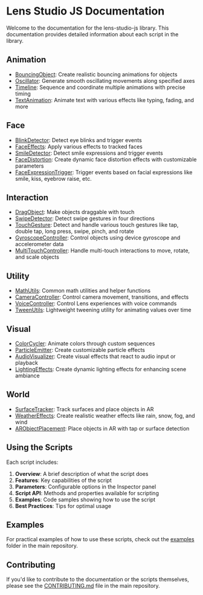# Lens Studio JS Documentation

Welcome to the documentation for the lens-studio-js library. This documentation provides detailed information about each script in the library.

## Animation

- [BouncingObject](./animation/BouncingObject.md): Create realistic bouncing animations for objects
- [Oscillator](./animation/Oscillator.md): Generate smooth oscillating movements along specified axes
- [Timeline](./animation/Timeline.md): Sequence and coordinate multiple animations with precise timing
- [TextAnimation](./animation/TextAnimation.md): Animate text with various effects like typing, fading, and more

## Face

- [BlinkDetector](./face/BlinkDetector.md): Detect eye blinks and trigger events
- [FaceEffects](./face/FaceEffects.md): Apply various effects to tracked faces
- [SmileDetector](./face/SmileDetector.md): Detect smile expressions and trigger events
- [FaceDistortion](./face/FaceDistortion.md): Create dynamic face distortion effects with customizable parameters
- [FaceExpressionTrigger](./face/FaceExpressionTrigger.md): Trigger events based on facial expressions like smile, kiss, eyebrow raise, etc.

## Interaction

- [DragObject](./interaction/DragObject.md): Make objects draggable with touch
- [SwipeDetector](./interaction/SwipeDetector.md): Detect swipe gestures in four directions
- [TouchGesture](./interaction/TouchGesture.md): Detect and handle various touch gestures like tap, double tap, long press, swipe, pinch, and rotate
- [GyroscopeController](./interaction/GyroscopeController.md): Control objects using device gyroscope and accelerometer data
- [MultiTouchController](./interaction/MultiTouchController.md): Handle multi-touch interactions to move, rotate, and scale objects

## Utility

- [MathUtils](./utility/MathUtils.md): Common math utilities and helper functions
- [CameraController](./utility/CameraController.md): Control camera movement, transitions, and effects
- [VoiceController](./utility/VoiceController.md): Control Lens experiences with voice commands
- [TweenUtils](./utility/TweenUtils.md): Lightweight tweening utility for animating values over time

## Visual

- [ColorCycler](./visual/ColorCycler.md): Animate colors through custom sequences
- [ParticleEmitter](./visual/ParticleEmitter.md): Create customizable particle effects
- [AudioVisualizer](./visual/AudioVisualizer.md): Create visual effects that react to audio input or playback
- [LightingEffects](./visual/LightingEffects.md): Create dynamic lighting effects for enhancing scene ambiance

## World

- [SurfaceTracker](./world/SurfaceTracker.md): Track surfaces and place objects in AR
- [WeatherEffects](./world/WeatherEffects.md): Create realistic weather effects like rain, snow, fog, and wind
- [ARObjectPlacement](./world/ARObjectPlacement.md): Place objects in AR with tap or surface detection

## Using the Scripts

Each script includes:

1. **Overview**: A brief description of what the script does
2. **Features**: Key capabilities of the script
3. **Parameters**: Configurable options in the Inspector panel
4. **Script API**: Methods and properties available for scripting
5. **Examples**: Code samples showing how to use the script
6. **Best Practices**: Tips for optimal usage

## Examples

For practical examples of how to use these scripts, check out the [examples](../examples) folder in the main repository.

## Contributing

If you'd like to contribute to the documentation or the scripts themselves, please see the [CONTRIBUTING.md](../CONTRIBUTING.md) file in the main repository. 